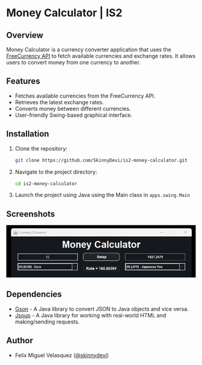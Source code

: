 # Money Calculator | IS2

## Overview

Money Calculator is a currency converter application that uses the [FreeCurrency API](https://freecurrencyapi.com) to fetch available currencies and exchange rates. It allows users to convert money from one currency to another.

## Features

- Fetches available currencies from the FreeCurrency API.
- Retrieves the latest exchange rates.
- Converts money between different currencies.
- User-friendly Swing-based graphical interface.

## Installation

1. Clone the repository:
	```sh
	git clone https://github.com/SkinnyDevi/is2-money-calculator.git
	```
2. Navigate to the project directory:
	```sh
	cd is2-money-calculator
	```
3. Launch the project using Java using the Main class in `apps.swing.Main`

## Screenshots

![App Screenshot](docs/app-screenshot.png)

## Dependencies

- [Gson](https://github.com/google/gson) - A Java library to convert JSON to Java objects and vice versa.
- [Jsoup](https://jsoup.org/) - A Java library for working with real-world HTML and making/sending requests.

## Author

- Felix Miguel Velasquez ([@skinnydevi](https://github.com/skinnydevi))
